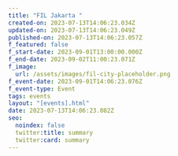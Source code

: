 ```yaml
---
title: "FIL Jakarta "
created-on: 2023-07-13T14:06:23.034Z
updated-on: 2023-07-13T14:06:23.049Z
published-on: 2023-07-13T14:06:23.057Z
f_featured: false
f_start-date: 2023-09-01T13:00:00.000Z
f_end-date: 2023-09-02T11:00:23.071Z
f_image:
  url: /assets/images/fil-city-placeholder.png
f_event-date: 2023-09-01T14:06:23.076Z
f_event-type: Event
tags: events
layout: "[events].html"
date: 2023-07-13T14:06:23.082Z
seo:
  noindex: false
  twitter:title: summary
  twitter:card: summary
---
```

